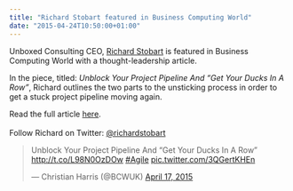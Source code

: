 ```yaml
---
title: "Richard Stobart featured in Business Computing World"
date: "2015-04-24T10:50:00+01:00"
---
```


<p>Unboxed Consulting CEO, <a href="../people#richard-stobart">Richard Stobart</a> is featured in Business Computing World with a thought-leadership article.<br/></p>

<p>In the piece, titled: <i>Unblock Your Project Pipeline And “Get Your Ducks In A Row”</i>, Richard outlines the two parts to the unsticking process in order to get a stuck project pipeline moving again.<br/></p>

<p>Read the full article <a href="http://www.businesscomputingworld.co.uk/unblock-your-project-pipeline-and-get-your-ducks-in-a-row/#sthash.35PPIGjw.dpuf">here</a>.<br/>
<br/>
Follow Richard on Twitter: <a href="https://twitter.com/richardstobart">@richardstobart</a><br/></p>

<p><blockquote class="twitter-tweet" lang="en"><p>Unblock Your Project Pipeline And “Get Your Ducks In A Row” <a href="http://t.co/L98N0OzDOw"><a href="http://t.co/L98N0OzDOw">http://t.co/L98N0OzDOw</a></a> <a href="https://twitter.com/hashtag/Agile?src=hash">#Agile</a> <a href="http://t.co/3QGertKHEn">pic.twitter.com/3QGertKHEn</a></p>&mdash; Christian Harris (@BCWUK) <a href="https://twitter.com/BCWUK/status/589075472765562880">April 17, 2015</a></blockquote> <script async src="https://platform.twitter.com/widgets.js" charset="utf-8"></script></p>

